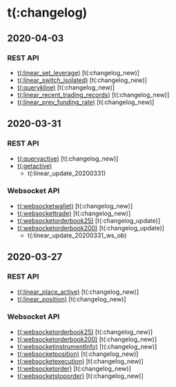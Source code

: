# t(:changelog)

## 2020-04-03
### REST API
- [t(:linear_set_leverage)](#t-linear_set_leverage) [t(:changelog_new)]
- [t(:linear_switch_isolated)](#t-linear_switch_isolated) [t(:changelog_new)]
- [t(:querykline)](#t-querykline) [t(:changelog_new)]
- [t(:linear_recent_trading_records)](#t-linear_recent_trading_records) [t(:changelog_new)]
- [t(:linear_prev_funding_rate)](#t-linear_prev_funding_rate) [t(:changelog_new)]

## 2020-03-31
### REST API
- [t(:queryactive)](#t-queryactive) [t(:changelog_new)]
- [t(:getactive)](#t-getactive) 
    - t(:linear_update_20200331)

### Websocket API
- [t(:websocketwallet)](#t-websocketwallet) [t(:changelog_new)]
- [t(:websockettrade)](#t-websockettrade) [t(:changelog_new)]
- [t(:websocketorderbook25)](#t-websocketorderbook25)  [t(:changelog_update)]
- [t(:websocketorderbook200)](#t-websocketorderbook200)  [t(:changelog_update)]
    - t(:linear_update_20200331_ws_ob)

## 2020-03-27
### REST API
- [t(:linear_place_active)](#t-activeorders) [t(:changelog_new)]
- [t(:linear_position)](#t-position) [t(:changelog_new)]

### Websocket API
- [t(:websocketorderbook25)](#t-websocketorderbook25) [t(:changelog_new)]
- [t(:websocketorderbook200)](#t-websocketorderbook200) [t(:changelog_new)]
- [t(:websocketinstrumentInfo)](#t-websocketinstrumentinfo) [t(:changelog_new)]
- [t(:websocketposition)](#t-websocketposition) [t(:changelog_new)]
- [t(:websocketexecution)](#t-websocketexecution) [t(:changelog_new)]
- [t(:websocketorder)](#t-websocketorder) [t(:changelog_new)]
- [t(:websocketstoporder)](#t-websocketstoporder) [t(:changelog_new)]